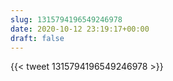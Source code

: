 ```yaml
---
slug: 1315794196549246978
date: 2020-10-12 23:19:17+00:00
draft: false
---
```


{{< tweet 1315794196549246978 >}}
